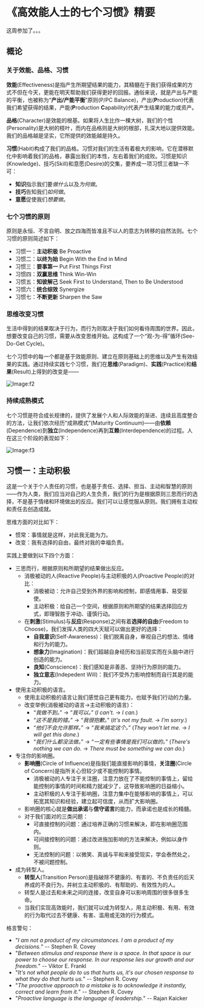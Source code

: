 
# 《高效能人士的七个习惯》精要

这周参加了。。。

## 概论

### 关于效能、品格、习惯

**效能**(Effectiveness)是指产生所期望结果的能力，其精髓在于我们获得成果的方式不但在今天，更能在明天帮助我们获得更好的回报。通俗来说，就是产出与产能的平衡，也被称为“**产出/产能平衡**”原则(P/PC Balance)，产出(**P**roduction)代表我们希望获得的结果，产能(**P**roduction **C**apability)代表产生结果的能力或资产。

**品格**(Character)是效能的根基。如果将人生比作一棵大树，我们的个性(Personality)是大树的枝叶，而内在品格则是大树的根部，扎深大地以提供效能。我们的品格越是坚实，它所提供的效能越是持久。

**习惯**(Habit)构成了我们的品格。习惯对我们的生活有着极大的影响，它在潜移默化中影响着我们的品格，暴露出我们的本性，左右着我们的成败。习惯是知识(Knowledge)、技巧(Skill)和意愿(Desire)的交集，要养成一项习惯三者缺一不可：

* **知识**指示我们要*做什么*以及*为何做*。
* **技巧**告知我们*如何做*。
* **意愿**促使我们*想要做*。


### 七个习惯的原则

原则是永恒、不言自明、放之四海而皆准且不以人的意志为转移的自然法则。七个习惯的原则简述如下：

* 习惯一：**主动积极** Be Proactive
* 习惯二：**以终为始** Begin With the End in Mind
* 习惯三：**要事第一** Put First Things First
* 习惯四：**双赢思维** Think Win-Win
* 习惯五：**知彼解己** Seek First to Understand, Then to Be Understood
* 习惯六：**统合综效** Synergize
* 习惯七：**不断更新** Sharpen the Saw


### 思维改变习惯

生活中得到的结果取决于行为，而行为则取决于我们如何看待周围的世界。因此，想要改变自己的习惯，需要从改变思维开始。这构成了一个“观-为-得”循环(See-Do-Get Cycle)。

七个习惯中的每一个都是基于效能原则、建立在原则基础上的思维以及产生有效结果的实践。通过持续实践七个习惯，我们在**思维**(Paradigm)、**实践**(Practice)和**结果**(Result)上得到的改变是——

![Image:f2](https://i.stack.imgur.com/pIJPq.png)


### 持续成熟模式

七个习惯是符合成长规律的，提供了发展个人和人际效能的渐进、连续且高度整合的方法，让我们依次经历“成熟模式”(Maturity Continuum)——由**依赖**(Dependence)到**独立**(Independence)再到**互赖**(Interdependence)的过程。人在这三个阶段的表现如下：

![Image:f3](https://i.stack.imgur.com/FkObL.png)


## 习惯一：主动积极

这是一个关于个人责任的习惯，也是基于责任、选择、担当、主动和智慧的原则——作为人类，我们应当对自己的人生负责，我们的行为是根据原则三思而行的选择，不是基于情绪和环境做出的反应。我们可以让感觉服从原则。我们拥有主动权和责任去创造成就。

思维方面的对比如下：

* 惯常：事情就是这样，对此我无能为力。
* 改变：我有选择的自由，最终对我的幸福负责。

实践上要做到以下四个方面：

* 三思而行，根据原则和所期望的结果做出反应。
  - 消极被动的人(Reactive People)与主动积极的人(Proactive People)的对比：
    + 消极被动：允许自己受到外界的影响和控制，即感情用事、易受驱使。
    + 主动积极：给自己一个空间，根据原则和所期望的结果选择回应方式，即理智胜于冲动、谨慎行动。
  - 在**刺激**(Stimulus)与**反应**(Response)之间有着**选择的自由**(Freedom to Choose)，我们发挥人类的四大天赋可以做出更好的选择：
    + **自我意识**(Self-Awareness)：我们脱离自身，审视自己的想法、情绪和行为的能力。
    + **想象力**(Imagination)：我们超越自身经历和当前现实而在头脑中进行创造的能力。
    + **良知**(Conscience)：我们感知是非善恶、坚持行为原则的能力。
    + **独立意志**(Indepedent Will)：我们不受外力影响控制而自行其是的能力。
* 使用主动积极的语言。
  - 使用主动积极的语言让我们感觉自己更有能力，也赋予我们行动的力量。
  - 改变举例(消极被动的语言->主动积极的语言)：
    + “*我做不到。*” -> “*我可以。*” (*I can't.* -> *I can.*)
    + “*这不是我的错。*” -> “*我很抱歉。*” (*It's not my fault.* -> *I'm sorry.*)
    + “*他们不会允许那样。*” -> “*我来搞定这个。*” (*They won't let me.* -> *I will get this done.*)
    + “*我们什么都没法做。*” -> “*一定有些事情是我们可以做的。*” (*There's nothing we can do.* -> *There must be something we can do.*)
* 专注你的影响圈。
  - **影响圈**(Circle of Influence)是指我们能直接影响的事情，**关注圈**(Circle of Concern)是指所关心但较少或不能控制的事情。
    + 消极被动的人专注于关注圈，注意力放在了不能控制的事情上，留给能控制的事情的时间和精力就减少了，这导致影响圈的日益缩小。
    + 主动积极的人专注于影响圈，注意力集中在能够影响的事情上，可以拓宽其知识和经验，建立起可信度，从而扩大影响圈。
  - 影响圈的核心就是**做出承诺**与**信守诺言**的能力，而承诺也是成长的精髓。
  - 对于我们面对的三类问题：
    + 可直接控制的问题：通过培养正确的习惯来解决，即在影响圈范围内。
    + 可间接控制的问题：通过改进施加影响的方法来解决，例如以身作则。
    + 无法控制的问题：以微笑、真诚与平和来接受现实，学会泰然处之，不被问题控制。
* 成为转型人。
  - **转型人**(Transition Person)是指破除不健康的、有害的、不负责任的后天养成的不良行为，并树立主动积极的、有帮助的、有效性为的人。
  - 转型人是过去和未来之间的连接，改变自身可以影响周围的很多很多生命。
  - 当我们实现高效能时，我们就可以成为转型人，用主动积极、有用、有效的行为取代过去不健康、有害、滥用或无效的行为模式。

格言警句：

* "*I am not a product of my circumstances. I am a product of my decisions.*" -- Stephen R. Covey
* "*Between stimulus and response there is a space. In that space is our power to choose our response. In our response lies our growth and our freedom.*" -- Viktor E. Frankl
* "*It's not what people do to us that hurts us, it's our chosen response to what they do that hurts us.*" -- Stephen R. Covey
* "*The proactive approach to a mistake is to acknowledge it instantly, correct and learn from it.*" -- Stephen R. Covey
* "*Proactive language is the language of leadership.*" -- Rajan Kaicker


